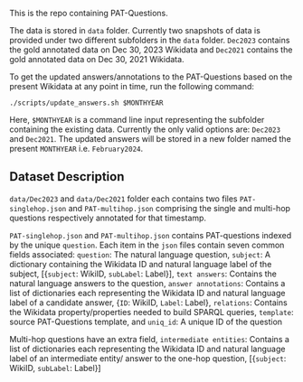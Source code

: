 This is the repo containing PAT-Questions.

The data is stored in `data` folder. Currently two snapshots of data is provided under two different subfolders in the `data` folder.  `Dec2023` contains the gold annotated data on Dec 30, 2023 Wikidata and  `Dec2021` contains the gold annotated data on Dec 30, 2021 Wikidata.

To get the updated answers/annotations to the PAT-Questions based on the present Wikidata at any point in time, run the following command:

`./scripts/update_answers.sh $MONTHYEAR`

Here, `$MONTHYEAR` is a command line input representing the subfolder containing the existing data. Currently the only valid options are: `Dec2023` and `Dec2021`. 
The updated answers will be stored in a new folder named the present `MONTHYEAR` i.e. `February2024`.


## Dataset Description

`data/Dec2023` and `data/Dec2021` folder each contains two files `PAT-singlehop.json` and `PAT-multihop.json` comprising the single and multi-hop questions respectively annotated for that timestamp.

`PAT-singlehop.json` and `PAT-multihop.json` contains PAT-questions indexed by the unique `question`.
Each item in the `json` files contain seven common fields associated:
`question`: The natural language question, 
`subject`: A dictionary containing the Wikidata ID and natural language label of the subject, [{`subject`: WikiID, `subLabel`: Label}],
`text answers`: Contains the natural language answers to the question, 
`answer annotations`: Contains a list of dictionaries each representing the Wikidata ID and natural language label of a candidate answer, {`ID`: WikiID, `Label`: Label},
`relations`: Contains the Wikidata property/properties needed to build SPARQL queries,
`template`: source PAT-Questions template, and 
`uniq_id`: A unique ID of the question
 
 Multi-hop questions have an extra field,
 `intermediate entities`: Contains a list of dictionaries each representing the Wikidata ID and natural language label of an intermediate entity/ answer to the one-hop question, [{`subject`: WikiID, `subLabel`: Label}]
